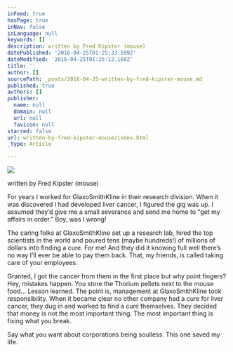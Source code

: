 ```yaml
---
inFeed: true
hasPage: true
inNav: false
inLanguage: null
keywords: []
description: written by Fred Kipster (mouse)
datePublished: '2016-04-25T01:25:33.599Z'
dateModified: '2016-04-25T01:25:12.160Z'
title: ''
author: []
sourcePath: _posts/2016-04-25-written-by-fred-kipster-mouse.md
published: true
authors: []
publisher:
  name: null
  domain: null
  url: null
  favicon: null
starred: false
url: written-by-fred-kipster-mouse/index.html
_type: Article

---
```

![](https://the-grid-user-content.s3-us-west-2.amazonaws.com/56079df6-2932-4b91-af1a-40a74dcdbb51.jpg)

written by Fred Kipster (mouse)

For years I worked for GlaxoSmithKline in their research division. When it was discovered I had developed liver cancer, I figured the gig was up. I assumed theyʼd give me a small severance and send me home to "get my affairs in order." Boy, was I wrong!

The caring folks at GlaxoSmithKline set up a research lab, hired the top scientists in the world and poured tens (maybe hundreds!) of millions of dollars into finding a cure. For me! And they did it knowing full well thereʼs no way Iʼll ever be able to pay them back. That, my friends, is called taking care of your employees.

Granted, I got the cancer from them in the first place but why point fingers? Hey, mistakes happen. You store the Thorium pellets next to the mouse food... Lesson learned. The point is, management at GlaxoSmithKline took responsibility. When it became clear no other company had a cure for liver cancer, they dug in and worked to find a cure themselves. They decided that money is not the most important thing. The most important thing is fixing what you break.

Say what you want about corporations being soulless. This one saved my life.